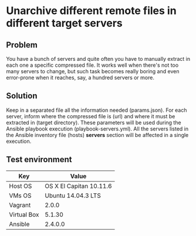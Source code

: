 # Unarchive different remote files in different target servers

## Problem

You have a bunch of servers and quite often you have to manually extract in each one a specific compressed file. It works well when there's not too many servers to change, but such task becomes really boring and even error-prone when it reaches, say, a hundred servers or more.

## Solution

Keep in a separated file all the information needed (params.json). For each server, inform where the compressed file is (url) and where it must be extracted in (target directory). These parameters will be used during the Ansible playbook execution (playbook-servers.yml). All the servers listed in the Ansible inventory file (hosts) **servers** section will be affected in a single execution.

## Test environment

Key | Value
--- | -----
Host OS | OS X El Capitan 10.11.6
VMs OS | Ubuntu 14.04.3 LTS
Vagrant | 2.0.0
Virtual Box | 5.1.30
Ansible | 2.4.0.0
